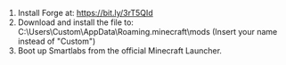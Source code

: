 1) Install Forge at: https://bit.ly/3rT5QId
2) Download and install the file to: C:\Users\Custom\AppData\Roaming\.minecraft\mods (Insert your name instead of "Custom")
3) Boot up Smartlabs from the official Minecraft Launcher.
